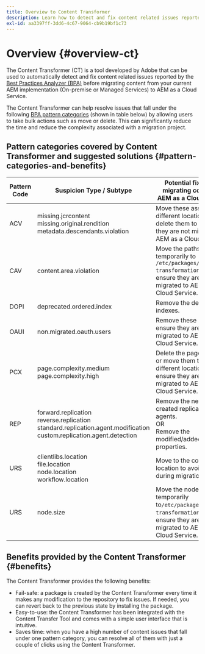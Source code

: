 ```yaml
---
title: Overview to Content Transformer
description: Learn how to detect and fix content related issues reported by the BPA using Content Transformer.
exl-id: aa3397ff-3dd6-4c67-9064-cb9b19bf1c73
---
```

# Overview {#overview-ct}

The Content Transformer (CT) is a tool developed by Adobe that can be used to automatically detect and fix content related issues reported by the [Best Practices Analyzer (BPA)](/help/journey-migration/best-practices-analyzer/overview-best-practices-analyzer.md) before migrating content from your current AEM implementation (On-premise or Managed Services) to AEM as a Cloud Service.

The Content Transformer can help resolve issues that fall under the following [BPA pattern categories](https://experienceleague.adobe.com/docs/experience-manager-pattern-detection/table-of-contents/aso.html) (shown in table below) by allowing users to take bulk actions such as move or delete. This can significantly reduce the time and reduce the complexity associated with a migration project.

## Pattern categories covered by Content Transformer and suggested solutions {#pattern-categories-and-benefits}

| Pattern Code | Suspicion Type / Subtype                                                                                           | Potential fix before migrating content to AEM as a Cloud Service                                                                                |
|--------------|--------------------------------------------------------------------------------------------------------------------|------------------------------------------------------------------------------------------------------------------------------------|
| ACV          | missing.jcrcontent <br> missing.original.rendition <br> metadata.descendants.violation                                       | Move these assets to a different location or delete them to ensure they are not migrated to AEM as a Cloud Service. |
| CAV          | content.area.violation                                                                                             | Move the paths temporarily to `/etc/packages/content-transformation/paths` to ensure they are not migrated to AEM as a Cloud Service.                  |
| DOPI         | deprecated.ordered.index                                                                                           | Remove the deprecated indexes.                                                                                                      |
| OAUI         | non.migrated.oauth.users                                                                                           | Remove these users to ensure they are not migrated to AEM as a Cloud Service.                                              |
| PCX          | page.complexity.medium <br> page.complexity.high                                                                        | Delete the pages/children or move them to a different location to ensure they are not migrated to AEM as a Cloud Service.                                       |
| REP          | forward.replication <br> reverse.replication <br> standard.replication.agent.modification <br> custom.replication.agent.detection | Remove the newly-created replication agents. <br> OR <br> Remove the modified/added properties.                                                |
| URS          | clientlibs.location <br> file.location <br> node.location <br> workflow.location                                                 | Move to the correct location to avoid issues during migration.                                                                                                       |
| URS          | node.size                                                                                                          | Move the nodes temporarily to`/etc/packages/content-transformation/paths` to ensure they are not migrated to AEM as a Cloud Service.               |

## Benefits provided by the Content Transformer {#benefits}

The Content Transformer provides the following benefits:

* Fail-safe: a package is created by the Content Transformer every time it makes any modification to the repository to fix issues. If needed, you can revert back to the previous state by installing the package.
* Easy-to-use: the Content Transformer has been integrated with the Content Transfer Tool and comes with a simple user interface that is intuitive. 
* Saves time: when you have a high number of content issues that fall under one pattern category, you can resolve all of them with just a couple of clicks using the Content Transformer.
